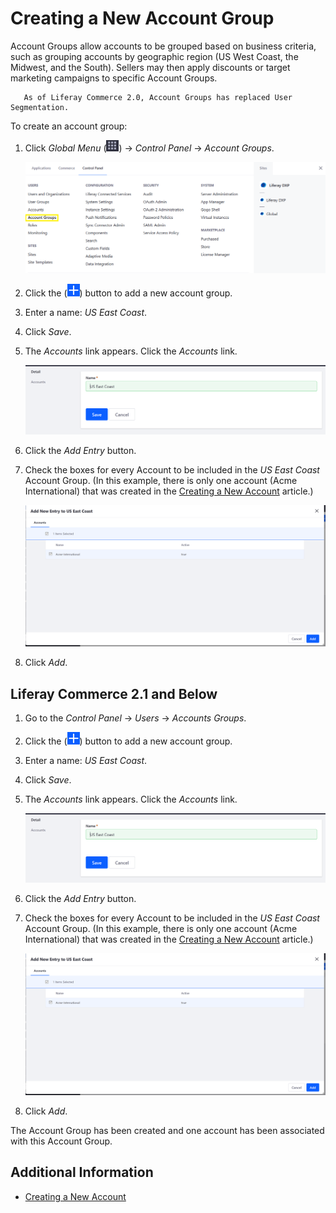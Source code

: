 # Creating a New Account Group

Account Groups allow accounts to be grouped based on business criteria, such as grouping accounts by geographic region (US West Coast, the Midwest, and the South). Sellers may then apply discounts or target marketing campaigns to specific Account Groups.

```note::
   As of Liferay Commerce 2.0, Account Groups has replaced User Segmentation.
```

To create an account group:

1. Click _Global Menu_ (![Applications Menu icon](../../images/icon-applications-menu.png)) &rarr; _Control Panel_ &rarr; _Account Groups_.

    ![Navigate to Account Groups in the Control Panel.](./creating-a-new-account-group/images/03.png)

1. Click the (![Add icon](../../images/icon-add.png)) button to add a new account group.
1. Enter a name: _US East Coast_.
1. Click _Save_.
1. The _Accounts_ link appears. Click the _Accounts_ link.

    ![Entering the Account Group Name](./creating-a-new-account-group/images/01.png)

1. Click the _Add Entry_ button.
1. Check the boxes for every Account to be included in the _US East Coast_ Account Group. (In this example, there is only one account (Acme International) that was created in the [Creating a New Account](./creating-a-new-account.md) article.)

    ![Assigning an Account to the Group](./creating-a-new-account-group/images/02.png)

1. Click _Add_.

## Liferay Commerce 2.1 and Below

1. Go to the _Control Panel_ → _Users_ → _Accounts Groups_.
1. Click the (![Add icon](../../images/icon-add.png)) button to add a new account group.
1. Enter a name: _US East Coast_.
1. Click _Save_.
1. The _Accounts_ link appears. Click the _Accounts_ link.

    ![Entering the Account Group Name](./creating-a-new-account-group/images/01.png)

1. Click the _Add Entry_ button.
1. Check the boxes for every Account to be included in the _US East Coast_ Account Group. (In this example, there is only one account (Acme International) that was created in the [Creating a New Account](./creating-a-new-account.md) article.)

    ![Assigning an Account to the Group](./creating-a-new-account-group/images/02.png)

1. Click _Add_.

The Account Group has been created and one account has been associated with this Account Group.

## Additional Information

* [Creating a New Account](./creating-a-new-account.md)
